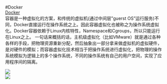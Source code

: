 #Docker  
[Docker](https://www.topgoer.cn/docs/docker/docker-1cbqgmmc4pf24)  
容器是一种虚拟化的方案，和传统的虚拟机(通过中间层”guerst OS”运行服务)不同，Docker直接运行在操作系统之上。因此容器虚拟化也被称之为操作系统虚拟化。Docker容器依赖于Linux内核特性，Namespace和Cgroups，所以只能运行在Linux之上。
一句话来概括的话，主机级虚拟化（比如VMware）就是通过各种各样的手段，把物理资源重新分配，然后抽象出一部分拿来做虚拟机的虚拟硬件，是对硬件的模拟；而容器虚拟化技术相当于把操作系统进行虚拟化，把物理的操作系统模拟为逻辑上的多个操作系统，不同的操作系统有自己的用户空间，实现了应用程序间的隔离。  

![](https://www.topgoer.cn/uploads/docker/images/m_a17f22754b509dc36a8307fc7153dde1_r.png)  
![](https://www.topgoer.cn/uploads/docker/images/m_19c07eada4f465e385e4d1d9648bf6f6_r.png)